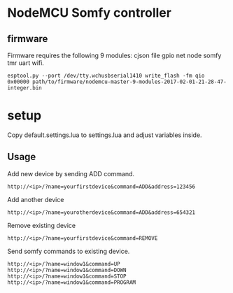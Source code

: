 # NodeMCU Somfy controller

## firmware

Firmware requires the following 9 modules: cjson file gpio net node somfy tmr uart wifi.

    esptool.py --port /dev/tty.wchusbserial1410 write_flash -fm qio 0x00000 path/to/firmware/nodemcu-master-9-modules-2017-02-01-21-28-47-integer.bin

# setup

Copy default.settings.lua to settings.lua and adjust variables inside.

## Usage

Add new device by sending ADD command.

    http://<ip>/?name=yourfirstdevice&command=ADD&address=123456

Add another device

    http://<ip>/?name=yourotherdevice&command=ADD&address=654321
    
Remove existing device

    http://<ip>/?name=yourfirstdevice&command=REMOVE

Send somfy commands to existing device.

    http://<ip>/?name=window1&command=UP
    http://<ip>/?name=window1&command=DOWN
    http://<ip>/?name=window1&command=STOP
    http://<ip>/?name=window1&command=PROGRAM